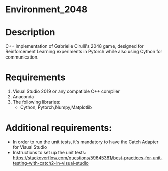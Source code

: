 # Environment_2048

# Description
  C++ implementation of Gabrielle Cirulli's 2048 game, designed for Reinforcement Learning experiments in Pytorch while also using Cython for communication.

# Requirements
 1. Visual Studio 2019 or any compatible C++ compiler
 2. Anaconda
 3. The following libraries:
	- Cython, Pytorch,Numpy,Matplotlib

# Additional requirements:
- In order to run the unit tests, it's mandatory to have the Catch Adapter for Visual Studio
- Instructions to set up the unit tests: https://stackoverflow.com/questions/59645381/best-practices-for-unit-testing-with-catch2-in-visual-studio